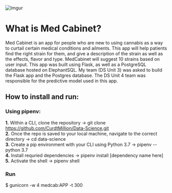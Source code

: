 ![Imgur](https://i.imgur.com/Lp5ehld.png)
# What is Med Cabinet?

Med Cabinet is an app for people who are new to using cannabis as a way to curtail certain medical conditions
and ailments.  This app will help patients find the right strain for them, and give a description of the strain as well as 
the effects, flavor and type. MedCabinet will suggest 10 strains based on user input. This app was built using Flask, as well 
as a PostgreSQL database hosted on ElephantSQL. My team (DS Unit 3) was asked to build the Flask app and the Postgres database. 
The DS Unit 4 team was responsible for the predictive model used in this app.

## How to install and run:

### Using pipenv:
**1.** Within a CLI, clone the repository -> git clone https://github.com/CurdtMillion/Data-Science.git<br> 
**2.** Once the repo is saved to your local machine, navigate to the correct directory -> cd data-science<br>
**3.** Create a pip environment with your CLI using Python 3.7 -> pipenv --python 3.7<br> 
**4.** Install requried dependencies -> pipenv install [dependency name here]<br> 
**5.** Activate the shell -> pipenv shell

### Run
$ gunicorn -w 4 medcab:APP -t 300